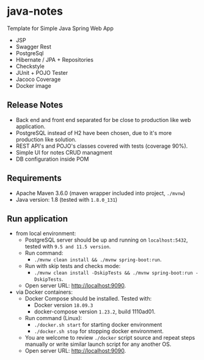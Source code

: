 # java-notes
Template for Simple Java Spring Web App
- JSP
- Swagger Rest
- PostgreSql
- Hibernate / JPA + Repositories
- Checkstyle
- JUnit + POJO Tester
- Jacoco Coverage
- Docker image

## Release Notes
- Back end and front end separated for be close to production like web application.
- PostgreSQL instead of H2 have been chosen, due to it's more production like solution.
- REST API's and POJO's classes covered with tests (coverage 90%).
- Simple UI for notes CRUD managment
- DB configuration inside POM

## Requirements
- Apache Maven 3.6.0 (maven wrapper included into project, `./mvnw`)
- Java version: 1.8 (tested with `1.8.0_131`)

## Run application
- from local environment:
  - PostgreSQL server should be up and running on `localhost:5432`, tested with `9.5 and 11.5 version`.
  - Run command:
    - `./mvnw clean install && ./mvnw spring-boot:run`.
  - Run with skip tests and checks mode: 
    - `./mvnw clean install -DskipTests && ./mvnw spring-boot:run -DskipTests`.
  - Open server URL: [http://localhost:9090](http://localhost:9090).
- via Docker containers:
  - Docker Compose should be installed. Tested with:
    - Docker version `18.09.3`
    - docker-compose version `1.23.2`, build 1110ad01.
  - Run command (Linux):
    - `./docker.sh start` for starting docker environment
    - `./docker.sh stop` for stopping docker environment.
  - You are welcome to review `./docker` script source and repeat steps manually or write similar launch script for any another OS.
  - Open server URL: [http://localhost:9090](http://localhost:9090).

   
